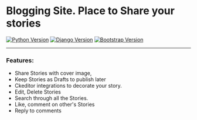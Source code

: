 # Blogging Site. Place to Share your stories


[![Python Version](https://img.shields.io/badge/python-3.8-brightgreen.svg)](https://python.org)
[![Django Version](https://img.shields.io/badge/django-3.1-brightgreen.svg)](https://djangoproject.com)
[![Bootstrap Version](https://img.shields.io/badge/bootstrap-4.4-blue)](https://getbootstrap.com/)


---


### Features:
  * Share Stories with cover image, 
  * Keep Stories as Drafts to publish later
  * Ckeditor integrations to decorate your story.
  * Edit, Delete Stories
  * Search through all the Stories.
  * Like, comment on other's Stories
  * Reply to comments
